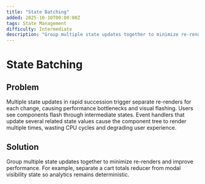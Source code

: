 ```yaml
---
title: "State Batching"
added: 2025-10-10T00:00:00Z
tags: State Management
difficulty: Intermediate
description: "Group multiple state updates together to minimize re-renders and improve performance."
---
```

# State Batching

## Problem

Multiple state updates in rapid succession trigger separate re-renders for each change, causing performance bottlenecks and visual flashing. Users see components flash through intermediate states. Event handlers that update several related state values cause the component tree to render multiple times, wasting CPU cycles and degrading user experience.

## Solution

Group multiple state updates together to minimize re-renders and improve performance. For example, separate a cart totals reducer from modal visibility state so analytics remains deterministic.
